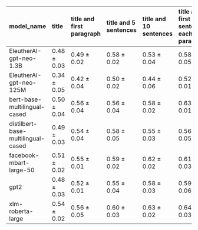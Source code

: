 | model_name                         | title           | title and first paragraph   | title and 5 sentences   | title and 10 sentences   | title and first sentence each paragraph   | raw text            |
|:-----------------------------------|:----------------|:----------------------------|:------------------------|:-------------------------|:------------------------------------------|:--------------------|
| EleutherAI-gpt-neo-1.3B            | 0.48 $\pm$ 0.03 | 0.49 $\pm$ 0.02             | 0.58 $\pm$ 0.02         | 0.53 $\pm$ 0.04          | 0.58 $\pm$ 0.05                           | 0.62 $\pm$ 0.04     |
| EleutherAI-gpt-neo-125M            | 0.34 $\pm$ 0.05 | 0.42 $\pm$ 0.04             | 0.50 $\pm$ 0.02         | 0.44 $\pm$ 0.06          | 0.52 $\pm$ 0.01                           | 0.56 $\pm$ 0.03     |
| bert-base-multilingual-cased       | 0.50 $\pm$ 0.04 | 0.56 $\pm$ 0.04             | 0.56 $\pm$ 0.04         | 0.58 $\pm$ 0.02          | 0.63 $\pm$ 0.01                           | 0.62 $\pm$ 0.03     |
| distilbert-base-multilingual-cased | 0.49 $\pm$ 0.03 | 0.54 $\pm$ 0.04             | 0.58 $\pm$ 0.05         | 0.55 $\pm$ 0.03          | 0.56 $\pm$ 0.05                           | 0.62 $\pm$ 0.02     |
| facebook-mbart-large-50            | 0.51 $\pm$ 0.02 | 0.55 $\pm$ 0.01             | 0.59 $\pm$ 0.02         | 0.62 $\pm$ 0.02          | 0.61 $\pm$ 0.03                           | 0.64 $\pm$ 0.05     |
| gpt2                               | 0.48 $\pm$ 0.03 | 0.52 $\pm$ 0.01             | 0.55 $\pm$ 0.04         | 0.58 $\pm$ 0.03          | 0.59 $\pm$ 0.06                           | 0.63 $\pm$ 0.04     |
| xlm-roberta-large                  | 0.54 $\pm$ 0.02 | 0.56 $\pm$ 0.05             | 0.60 $\pm$ 0.03         | 0.63 $\pm$ 0.02          | 0.64 $\pm$ 0.03                           | **0.73 $\pm$ 0.05** |